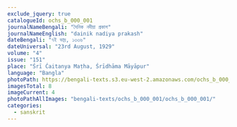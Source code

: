 ```yaml
---
exclude_jquery: true
catalogueId: ochs_b_000_001
journalNameBengali: "দৈনিক নদীয়া প্রকাশ"
journalNameEnglish: "dainik nadiya prakash"
dateBengali: "৭ই ভাদ্র, ১৩৩৬" 
dateUniversal: "23rd August, 1929" 
volume: "4"
issue: "151"
place: "Śrī Ćaitanya Maṭha, Śrīdhāma Māyāpur"
language: "Bangla"
photoPath: https://bengali-texts.s3.eu-west-2.amazonaws.com/ochs_b_000_001/split/_00000004.pdf
imagesTotal: 8
imageCurrent: 4
photoPathAllImages: "bengali-texts/ochs_b_000_001/ochs_b_000_001/"
categories:
  - sanskrit
---
```



